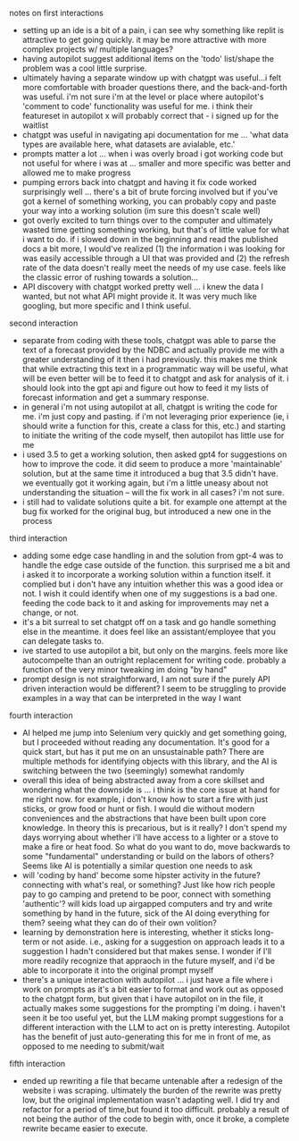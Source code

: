 notes on first interactions
- setting up an ide is a bit of a pain, i can see why something like replit is attractive to get going quickly. it may be more attractive with more complex projects w/ multiple languages?
- having autopilot suggest additional items on the 'todo' list/shape the problem was a cool little surprise.
- ultimately having a separate window up with chatgpt was useful...i felt more comfortable with broader questions there, and the back-and-forth was useful. i'm not sure i'm at the level or place where autopilot's 'comment to code' functionality was useful for me. i think their featureset in autopilot x will probably correct that - i signed up for the waitlist
- chatgpt was useful in navigating api documentation for me … 'what data types are available here, what datasets are avialable, etc.' 
- prompts matter a lot … when i was overly broad i got working code but not useful for where i was at … smaller and more specific was better and allowed me to make progress
- pumping errors back into chatgpt and having it fix code worked surprisingly well … there's a bit of brute forcing involved but if you've got a kernel of something working, you can probably copy and paste your way into a working solution (im sure this doesn't scale well)
- got overly excited to turn things over to the computer and ultimately wasted time getting something working, but that's of little value for what i want to do. if i slowed down in the beginning and read the published docs a bit more, I would've realized (1) the information i was looking for was easily accessible through a UI that was provided and (2) the refresh rate of the data doesn't really meet the needs of my use case. feels like the classic error of rushing towards a solution…
- API discovery with chatgpt worked pretty well … i knew the data I wanted, but not what API might provide it. It was very much like googling, but more specific and I think useful. 

second interaction
- separate from coding with these tools, chatgpt was able to parse the text of a forecast provided by the NDBC and actually provide me with a greater understanding of it then i had previously. this makes me think that while extracting this text in a programmatic way will be useful, what will be even better will be to feed it to chatgpt and ask for analysis of it. i should look into the gpt api and figure out how to feed it my lists of forecast information and get a summary response.
- in general i'm not using autopilot at all, chatgpt is writing the code for me. i'm just copy and pasting. if i'm not leveraging prior experience (ie, i should write a function for this, create a class for this, etc.) and starting to initiate the writing of the code myself, then autopilot has little use for me
- i used 3.5 to get a working solution, then asked gpt4 for suggestions on how to improve the code. it did seem to produce a more 'maintainable' solution, but at the same time it introduced a bug that 3.5 didn't have. we eventually got it working again, but i'm a little uneasy about not understanding the situation – will the fix work in all cases? i'm not sure. 
- i still had to validate solutions quite a bit. for example one attempt at the bug fix worked for the original bug, but introduced a new one in the process 


third interaction
- adding some edge case handling in and the solution from gpt-4 was to handle the edge case outside of the function. this surprised me a bit and i asked it to incorporate a working solution within a function itself. it complied but i don't have any intuition whether this was a good idea or not. I wish it could identify when one of my suggestions is a bad one. feeding the code back to it and asking for improvements may net a change, or not. 
- it's a bit surreal to set chatgpt off on a task and go handle something else in the meantime. it does feel like an assistant/employee that you can delegate tasks to.
- ive started to use autopilot a bit, but only on the margins. feels more like autocompelte than an outright replacement for writing code. probably a function of the very minor tweaking im doing "by hand"
- prompt design is not straightforward, I am not sure if the purely API driven interaction would be different? I seem to be struggling to provide examples in a way that can be interpreted in the way I want

fourth interaction
- AI helped me jump into Selenium very quickly and get something going, but I proceeded without reading any documentation. It's good for a quick start, but has it put me on an unsustainable path? There are multiple methods for identifying objects with this library, and the AI is switching between the two (seemingly) somewhat randomly
- overall this idea of being abstracted away from a core skillset and wondering what the downside is … i think is the core issue at hand for me right now. for example, i don't know how to start a fire with just sticks, or grow food or hunt or fish. I would die without modern conveniences and the abstractions that have been built upon core knowledge. In theory this is precarious, but is it really? I don't spend my days worrying about whether i'll have access to a lighter or a stove to make a fire or heat food. So what do you want to do, move backwards to some "fundamental" understanding or build on the labors of others? Seems like AI is potentially a similar question one needs to ask
- will 'coding by hand' become some hipster activity in the future? connecting with what's real, or something? Just like how rich people pay to go camping and pretend to be poor, connect with something 'authentic'? will kids load up airgapped computers and try and write something by hand in the future, sick of the AI doing everything for them? seeing what they can do of their own volition? 
- learning by demonstration here is interesting, whether it sticks long-term or not aside. i.e., asking for a suggestion on approach leads it to a suggestion I hadn't considered but that makes sense. I wonder if I'll more readily recognize that appraoch in the future myself, and i'd be able to incorporate it into the original prompt myself 
- there's a unique interaction with autopilot … i just have a file where i work on prompts as it's a bit easier to format and work out as opposed to the chatgpt form, but given that i have autopilot on in the file, it actually makes some suggestions for the prompting i'm doing. i haven't seen it be too useful yet, but the LLM making prompt suggestions for a different interaction with the LLM to act on is pretty interesting. Autopilot has the benefit of just auto-generating this for me in front of me, as opposed to me needing to submit/wait

fifth interaction
- ended up rewriting a file that became untenable after a redesign of the website i was scraping. ultimately the burden of the rewrite was pretty low, but the original implementation wasn't adapting well. I did try and refactor for a period of time,but found it too difficult. probably a result of not being the author of the code to begin with, once it broke, a complete rewrite became easier to execute. 